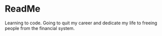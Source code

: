 # ReadMe
Learning to code.  Going to quit my career and dedicate my life to freeing people from the financial system.
